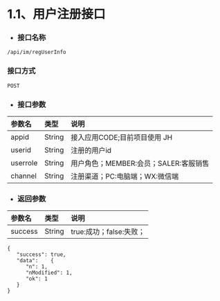 # 1.1、用户注册接口

* ### 接口名称

```
/api/im/regUserInfo
```

### 接口方式

```
POST
```

* ### 接口参数

| 参数名 | 类型 | 说明 |
| :--- | :--- | :--- |
| appid | String | 接入应用CODE;目前项目使用 JH |
| userid | String | 注册的用户id |
| userrole | String | 用户角色；MEMBER:会员；SALER:客服销售 |
| channel | String | 注册渠道；PC:电脑端；WX:微信端 |

* ### 返回参数

| 参数名 | 类型 | 说明 |
| :--- | :--- | :--- |
| success | String | true:成功；false:失败； |

```
{
   "success": true,
   "data":    {
      "n": 1,
      "nModified": 1,
      "ok": 1
   }
}
```



